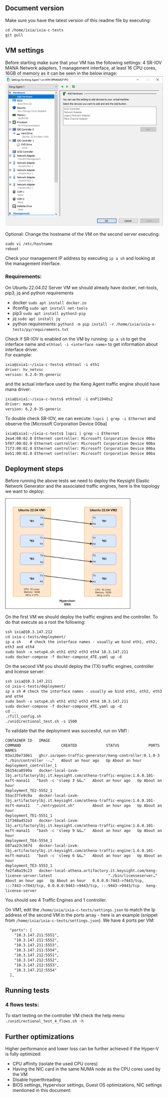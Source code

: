 ## Document version  
Make sure you have the latest version of this readme file by executing:
```
cd /home/ixia/ixia-c-tests
git pull
```

## VM settings
Before starting make sure that your VM has the following settings: 4 SR-IOV MANA Network adapters, 1 management interface, at least 16 CPU cores, 16GB of memory as it can be seen in the below image:    
![Topology](/configs/Keng-Agent%20VM%20settings.png "")    
    
Optional: Change the hostname of the VM on the second server executing:
```
sudo vi /etc/hostname
reboot
```

Check your management IP address by executing `ip a sh` and looking at the management interface.

### Requirements: 
On Ubuntu 22.04.02 Server VM we should already have docker, net-tools, pip3, jq and python requirements
- docker `sudo apt install docker.io`  
- ifconfig `sudo apt install net-tools`  
- pip3   `sudo apt install python3-pip`    
- jq     `sudo apt install jq`
- python requirements: `python3 -m pip install -r /home/ixia/ixia-x-tests/py/requirements.txt`

Check if SR-IOV is enabled on the VM by running: `ip a sh` to get the interface name and `ethtool -i <interface name>` to get information about interface driver.     
For example:    
```
ixia@ixia1:~/ixia-c-tests$ ethtool -i eth1
driver: hv_netvsc
version: 6.2.0-35-generic 
```
and the actual interface used by the Keng Agent traffic engine should have mana driver:
```
ixia@ixia1:~/ixia-c-tests$ ethtool -i enP11940s2
driver: mana
version: 6.2.0-35-generic
```
To double check SR-IOV, we can execute:
`lspci | grep -i Ethernet` and observe the [Microsoft Corporation Device 00ba] 
```
ixia@ixia1:~/ixia-c-tests$ lspci | grep -i Ethernet
2ea4:00:02.0 Ethernet controller: Microsoft Corporation Device 00ba
5f07:00:02.0 Ethernet controller: Microsoft Corporation Device 00ba
71f3:00:02.0 Ethernet controller: Microsoft Corporation Device 00ba
be51:00:02.0 Ethernet controller: Microsoft Corporation Device 00ba
```

## Deployment steps     
Before running the above tests we need to deploy the Keysight Elastic Network Generator and the associated traffic engines, here is the topology we want to deploy:

<img src="https://github.com/dosarudaniel/ixia-c-tests/blob/main/configs/Hyper-V%20topology.png" width="400">

On the first VM we should deploy the traffic engines and the controller. To do that execute as a root the following:
```
ssh ixia@10.3.147.212
cd ixia-c-tests/deployment/
ip a sh    # check the interface names - usually we bind eth1, eth2, eth3 and eth4
sudo bash -x setup4.sh eth1 eth2 eth3 eth4 10.3.147.211  
sudo docker-compose -f docker-compose_4TE.yaml up -d
```

On the second VM you should deploy the (TX) traffic engines, controller and license server:
```
ssh ixia@10.3.147.211
cd ixia-c-tests/deployment/
ip a sh # check the interface names - usually we bind eth1, eth2, eth3 and eth4
sudo bash -x setup4.sh eth1 eth2 eth3 eth4 10.3.147.211  
sudo docker-compose -f docker-compose_4TE.yaml up -d
cd ..
./fill_config.sh
./unidirectional_test.sh -s 1500
```

To validate that the deployment was succesful, run on VM1 :
```
CONTAINER ID   IMAGE                                                                                              COMMAND                  CREATED             STATUS             PORTS                                                                                  NAMES
03a120e73861   ghcr.io/open-traffic-generator/keng-controller:0.1.0-3                                             "./bin/controller --…"   About an hour ago   Up About an hour                                                                                          deployment_controller_1
26154ca8599a   docker-local-ixvm-lbj.artifactorylbj.it.keysight.com/athena-traffic-engine:1.6.0.101-msft-mana11   "bash -c 'sleep 3 &&…"   About an hour ago   Up About an hour                                                                                          deployment_TE2-5552_1
55ac37fe9c0a   docker-local-ixvm-lbj.artifactorylbj.it.keysight.com/athena-traffic-engine:1.6.0.101-msft-mana11   "./entrypoint.sh"        About an hour ago   Up About an hour                                                                                          deployment_TE1-5551_1
11f348a452a3   docker-local-ixvm-lbj.artifactorylbj.it.keysight.com/athena-traffic-engine:1.6.0.101-msft-mana11   "bash -c 'sleep 9 &&…"   About an hour ago   Up About an hour                                                                                          deployment_TE4-5554_1
b87aa23c567d   docker-local-ixvm-lbj.artifactorylbj.it.keysight.com/athena-traffic-engine:1.6.0.101-msft-mana11   "bash -c 'sleep 6 &&…"   About an hour ago   Up About an hour                                                                                          deployment_TE3-5553_1
fe2fa8a19c23   docker-local-athena.artifactory.it.keysight.com/keng-license-server:latest                         "./bin/licenseserver…"   About an hour ago   Up About an hour   0.0.0.0:7443->7443/tcp, :::7443->7443/tcp, 0.0.0.0:9443->9443/tcp, :::9443->9443/tcp   keng-license-server
```
You should see 4 Traffic Engines and 1 controller.

On VM1, edit the `/home/ixia/ixia-c-tests/settings.json` to match the Ip address of the second VM in the ports array - here is an example (snippet from `/home/ixia/ixia-c-tests/settings.json`). We have 4 ports per VM:
```
  "ports": [
    "10.3.147.211:5551",
    "10.3.147.211:5552",
    "10.3.147.211:5553",
    "10.3.147.211:5554",
    "10.3.147.212:5551",
    "10.3.147.212:5552",
    "10.3.147.212:5553",
    "10.3.147.212:5554"
  ],
```

## Running tests

### 4 flows tests:
To start testing on the controller VM check the help menu:
`./unidirectional_test_4_flows.sh -h` 


## Further optimizations
Higher performance and lower loss can be further achieved if the Hyper-V is fully optimized:
- CPU affinity (isolate the used CPU cores)
- Having the NIC card in the same NUMA node as the CPU cores used by the VM
- Disable hyperthreading
- BIOS settings, Hypervisor settings, Guest OS optimizations, NIC settings mentioned in this document:




